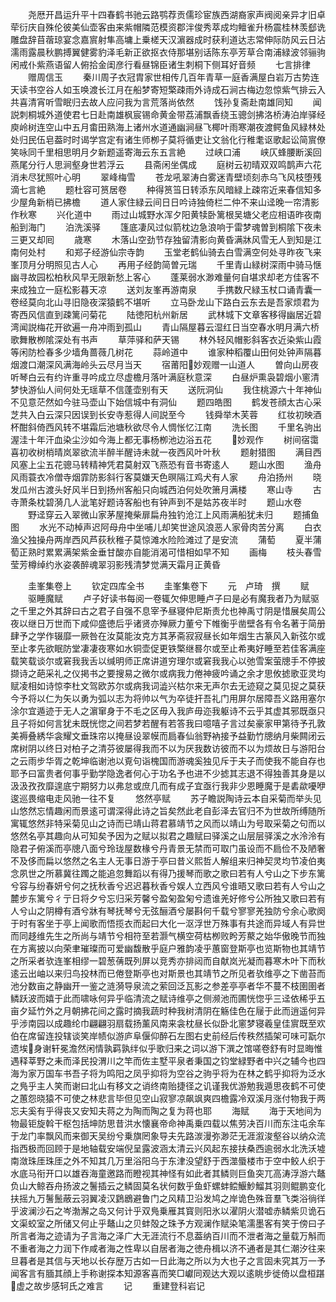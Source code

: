 <!-- { "loadSidebar": true } -->
　　尧厯开昌运升平十四春鹤书驰云路鹗荐贡儒珍宦族西湖裔家声阀阅亲异才旧卓荦衍庆自殊伦彼美仙壶客由来紫帽隣范模资郡泮俊秀萃成均鳣雀升杨震桂林羡郄诜雕盘辞苜蓿琼宴念嘉賔射隼高墉上乗槎天汉濵器成时获利道达志常伸际防风云日沾濡雨露晨秋鹏搏翼健雾豹泽毛新正欲抠衣侍那堪别话陈东亭芳草合南浦緑波邻骊驹闲戒仆紫燕语留人俯拾金闺彦行看昼锦臣诸生刺桐下侧耳好音频
　　七言排律
　　赠周信玉
　　秦川周子衣冠胄家世相传几百年青草一庭香满屋白岩万古势连天读书空谷人如玉唤渡长江月在船梦寄短檠疎雨外诗成石涧古梅边忽惊紫气排云入共喜清宵听雪眠归去故人应问我为言荒落尚依然
　　饯孙复斋赴南雄同知
　　闻説刺桐城外道使君七日赴南雄枫宸锡命黄金带荔浦飘香绕玉骢剑拂洛桥涛泊岸驿经庾岭树连空山中五月畬田熟海上诸州水道通幽涧昼飞椰叶雨寒潮夜渡鳄鱼风緑林处处归民伍皂葢时时谒学宫定有诸生师栁子莫将循吏让文翁化行稚耄讴歌起讼简賔僚笑咏同千里相思明月夕新题遥寄海云东五言絶
　　过峡口浦
　　峡仄蜂腰断溪回燕尾分行人思涧壑身世若浮云
　　县斋闲坐偶成
　　庭树云初晴双双鸣鹊声六花消未尽犹照叶心明
　　翠峰梅雪
　　苍龙吼翠涛白雾迷青壁顷刻赤乌飞风枝堕残滴七言絶
　　题杜容可筼居卷
　　种得筼筜日转添东风暗緑上疎帘近来春信知多少屋角新梢已拂檐
　　道人家住緑云间日日吟诗独倚栏二仲不来山迳晚一帘清影作秋寒
　　兴化道中
　　雨过山城野水浑夕阳黄犊卧篱根吴塘父老应相语昨夜南船到海门
　　泊洗溪驿
　　篷底凄风过似箭枕边急浪响于雷梦魂曽到桐隂下夜未三更又却囘
　　歳寒
　　木落山空劲节存独留清影向黄昏满牀风雪无人到知是江南何处村
　　和郑子经游仙宗寺韵
　　玉堂老鹤仙骑去白雪满空何处寻昨夜飞来峯顶月分明照见古人心
　　再用子经韵简曽元瑞
　　千里青山緑树深雨中骑马惬幽寻故园松柏秋风早无限新愁上客心
　　蓬莱弱水渺难量何自堪求却老方佳客不来成独立一庭松影暮天凉
　　送刘友峯再游南泉
　　手携数尺緑玉杖口诵青囊一卷经莫向北山寻旧隐夜深猿鹤不堪听
　　立马卧龙山下路白云东去是吾家烦君为寄西风信直到疎篱问菊花
　　陆徳阳杭州新居
　　武林城下文章客移得幽居近碧湾闻説梅花开欲遍一舟冲雨到孤山
　　青山隔屋暮云湿红日当空春水明月满六桥歌舞散栁隂深处有书声
　　草萍驿和萨天锡
　　林外轻风帽影斜客衣近染紫山霞等闲防检春多少墙角蔷薇几树花
　　蒜岭道中
　　谁家种稻覆山田何处钟声隔暮烟渡口潮深风满海岭头云尽月当天
　　宿莆阳妙观赠一山道人
　　曽向山房夜听琴白云有约许重寻吟成立尽虚檐月落叶满庭秋意深
　　白昼炉熏袅碧烟小窻清梦快游仙人间何处无瑶草不信蓬壶别有天
　　送阮洞仙
　　我住桃源六十年神仙不见意茫然如今驻马壶山下始信城中有洞仙
　　题四皓图
　　鹤发苍顔太古心采芝共入白云深只因误到长安寺惹得人间説至今
　　钱舜举木芙蓉
　　红妆初映酒杯酣斜倚西风转不堪霜后池塘秋欲尽令人惆怅忆江南
　　洗长图
　　千里名驹出渥洼十年汗血染尘沙如今海上都无事杨栁池边浴五花
　　妙观作
　　树间宿霭喜初收树梢晴岚翠欲流半醉半醒诗未就一夜西风叶叶秋
　　题射猎图
　　满目西风塞上尘五花骢马转精神凭君莫射双飞燕恐有音书寄逺人
　　题山水图
　　渔舟风雨蓑衣冷僧寺烟霏防影斜行客莫嫌天色暝隔江鸡犬有人家
　　舟泊扬州
　　晓发瓜州古渡头好风半日到扬州客船只向城西泊何处吹箫月满楼
　　寒山寺
　　古寺萧条枕碧漪几人泚笔好题诗客船也有钟声到不是姑苏夜半时
　　题山水卷
　　野迳穿云入翠微山家茅屋掩柴扉扁舟独钓沧江上风雨满船犹未归
　　题捕鱼图
　　水光不动棹声迟阿母舟中坐哺儿却笑世途风浪恶人家骨肉苦分离
　　白衣渔父独操舟两岸西风芦荻秋稚子莫惊滩水险险滩过了是安流
　　蒲萄
　　夏半蒲萄正熟时累累满架紫金垂甘酸亦自能消渴可惜相如早不知
　　画梅
　　枝头春雪莹芳樽绰约氷姿袭醉魂翠羽影残清梦觉满天霜月正黄昏










　　圭峯集卷上
　　钦定四库全书
　　圭峯集卷下
　　元　卢琦　撰
　　赋
　　驱睡魔赋
　　卢子好读书每阅一卷辄欠伸思睡卢子曰是必有魔我者乃为赋驱之千里之外其辞曰古之君子自强不息宰予昼寝仲尼斯责允也神禹寸阴是惜展矣周公夜以继日万世而下咸仰盛徳后乎诸贤亦殚厥力董兮下帷衡乎凿壁各有令名著于简册肆予之学作辍靡一厥咎在汝莫能汝克方其茅斋寂寂昼长如年烟生古篆风入新弦尔或至止孝先欲眠防堂凄凄夜寒如水铜壶促更铁檠继晷尔或至止希夷好睡至若佳客满座载笑载谈尔或窘我我舌以缄明师正席讲道穷理尔或窘我我心以弛雪案萤牕手不停披撷诗之葩采礼之仪掲书之要搜易之微尔或病我力倦神疲吟诵之余才思攸摅歌亚灵均赋凌相如诗惊李杜文驾欧苏尔或病我词澁兴枯尔来无声尔去无迹窥之莫见捉之莫获今予将以仁为矢以勇为弧以志为将帅以气为卒徒扞吾礼门用屏尔居障吾义路用塞尔涂尔宜遁迹于无人之濵窜身于不毛之区毋入我庐毋迩我躯诗不云乎其虚其邪既亟只且子将如何言犹未既恍惚之间若梦若醒有若答我曰噫嘻子言过矣豪家甲第待予孔敦美褥叠綉华衾耀文垂珠帘以掩昼设翠幙而扃春仙翁野衲接予益勤竹牕纳月柴闗闭云席树阴以终日对柏子之清芬彼屡得我而不以为厌我数访彼而不以为烦故日与游阳台之云雨步华胥之乾坤临谢池以覔句诣槐国而游魂奚独见斥于夫子而使我不能自存也耶予曰富贵者何事乎勤学隐逸者何心于功名予也进不少摅其志退不得独善其身是以汲汲孜孜靡遑底宁期努力以弗怠或庶几而有成子宜亟行我非少恩睡魔于是砉歘嚘咿逡巡畏缩电走风驰一往不复
　　悠然亭赋
　　苏子瞻説陶诗云本自采菊而举头见山悠然忘情趣闲而景逺可谓深得此诗之旨矣然此老自彭泽去官归不为世故所缚随所寓辄悠然非特采菊见山之诗而已靖山蒋君慕靖节之风而以靖山为号取采菊之句而以悠然名亭其趣向从可知矣予因为之赋以拟君之趣赋曰驿溪之山层层驿溪之水泠泠有隐君子俯溪而亭牕八面兮玲珑屋数椽兮丹青景无禁而可取门虽设而不扃俭不及陋奢不及侈而扁以悠然之名主人无事日游于亭曰昔义熙哲人解组来归神契灵均节凌伯夷念夙世之所慕冀往躅之能追忽舞蹈以有得乃援琴而歌之歌曰若有人兮山之下步东篱兮容与纷春妍兮何之抚秋香兮迟迟暮秋香兮娱人立西风兮谁晤又歌曰若有人兮山之麓步东篱兮彳亍日将夕兮忘归采芳馨兮盈匊盈匊兮遗谁羌好修兮公所独又歌曰若有人兮山之阴樽有酒兮牀有琴抚琴兮无弦酾酒兮屡斟何千载兮寥寥羌独防兮余心歌阕于时有客坐于亭上闻歌而悟揽衣而起曰大化一沤浮世万殊事有共途而异域人有异世而同趍维先生之所尚与靖节兮相符至若灏气横空荷枯栁败盻芳藂之始华傲晚节而独在方离披以向荣聿璀璨而可爱幽馥散乎庭户雅韵凌乎蕙窗登斯亭也览斯物也其靖节之所采者欤连峯相缪一碧葱蒨既列屏以竞秀亦排闼而自献岚光凝而暮寒木叶下而秋逺云出岫以来归鸟投林而已倦登斯亭也对斯景也其靖节之所见者欤维亭之下凿苔而池分数亩之静幽开一鉴之涟漪导泉流之萦回泛瓦影之参差亭亭者华不蔓不枝圉圉者鳞跃波而嬉于此而啸咏何异乎临清流之赋诗维亭之侧濒池而圃恍惚乎三迳依稀乎五亩夕延竹外之月朝拂花间之露时摘我蔬时种我树清阴在觞佳色在屦于此而逍遥何异乎涉南园以成趣纶巾翩翩羽扇载扬薰风南来衾枕昼长似卧北窻梦寝羲皇佳賔既至欢伯在席留连投辖谈笑岸帻似游庐阜偃仰醉石左图右史前经后传秩然插架可味可翫尔遗埃身谢轩冕澹然闲情孰羁孰绊似乎歌归来之词以游下潠之馆嗟卷舒有时显晦惟遇释莘野之耒而泽民投渭川之竿而佐主墅平泉者秉国之钧堂緑野者中兴之辅今也四海为家万国车书吾子将为鸣阳之凤乎抑将为空谷之驹乎将为在林之鹤乎抑将为泛水之鳬乎主人笑而谢曰北山有移文之诮终南贻捷径之讥谨我优游勉我遁思夜鹤不可使之蕙怨晓猿不可使之林悲言毕但见空山寂寥凉飙飒爽四檐露冷双溪月涨付物我于两忘夫奚有乎得丧又安知夫蒋之为陶而陶之复为蒋也耶
　　海赋
　　海于天地间为物最钜旋斡干枢包括坤防思昔洪水懐襄帝命神禹乗四载以焦劳决百川而东注屯余车于龙门率飘风而来御天吴纷兮乗旗罔象导夫先路湠漫弥渺茫无涯溆浚壑谷以纳众流指西极而回顾于是地轴载安端倪呈露波涵太清云兴风起东接扶桑西逾弱水北洗沃墟南潋珠厓珠厓之外不知其几万里浴阳乌于东津没望舒于西澨蜃楼市于空中鲛人织于水底马衔开口以雄吞海童邀路而瞪视其神怪有如此者其鳞则巨鱼突兀高涛浮游六鼇负山大鲸吞舟扬波之鬐插云之鳞固莫名状何数乎鱼虾螺蚌鲿鰋魦鰡其羽则鲲鹏变化扶摇九万鬐鬛蔽云羽翼凌汉鶢鶋避鲁门之风精卫沿发鸠之岸诡色殊音羣飞类浴徜徉乎波澜沙石之岑渤澥之岛又何计乎双鳬乗雁其寳则阳氷以濯阴火潜嘘赤鳞紫贝诡石文渠蛟室之所储又何止乎鼇山之贝蚌殻之珠予方观澜作赋染笔濡墨客有笑于傍曰子所言者海之迹请为子言海之泽广大无涯流行不息葢纳百川而不泄者海之量载万斛而不重者海之力润下作咸者海之性卑以自居者海之徳舟楫以济不通者是其仁潮汐往来旦暮者是其信与天地以长存歴万古如一日此海之所以为大也子之言固未究其万一予闻客言有腼其顔上手称谢探本知源客喜而笑□巘同观达大观以逺眺步徙倚以盘桓踸虚之故步感轲氏之难言
　　记
　　重建登科岩记
